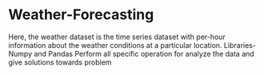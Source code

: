 # Weather-Forecasting

Here, the weather dataset is the time series dataset with per-hour information about the weather conditions at a particular location.
Libraries- Numpy and Pandas
Perform all specific operation for analyze the data and give solutions towards problem
